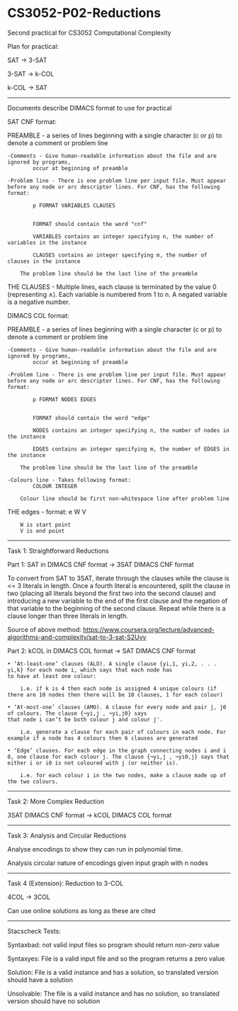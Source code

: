 # CS3052-P02-Reductions
Second practical for CS3052 Computational Complexity

Plan for practical:

SAT -> 3-SAT

3-SAT -> k-COL

k-COL -> SAT

--------------------------------------------------

Documents describe DIMACS format to use for practical

SAT CNF format:

PREAMBLE - a series of lines beginning with a single character (c or p) to denote
a comment or problem line

	-Comments - Give human-readable information about the file and are ignored by programs,
		    occur at beginning of preamble

	-Problem line - There is one problem line per input file. Must appear before any node or arc descriptor lines. For CNF, has the following format:

			p FORMAT VARIABLES CLAUSES

	
			FORMAT should contain the word "cnf"

			VARIABLES contains an integer specifying n, the number of variables in the instance

			CLAUSES contains an integer specifying m, the number of clauses in the instance

		The problem line should be the last line of the preamble

THE CLAUSES - Multiple lines, each clause is terminated by the value 0 (representing ∧).
	      Each variable is numbered from 1 to n. A negated variable is a negative number.

DIMACS COL format:

PREAMBLE - a series of lines beginning with a single character (c or p) to denote
a comment or problem line

	-Comments - Give human-readable information about the file and are ignored by programs,
		    occur at beginning of preamble

	-Problem line - There is one problem line per input file. Must appear before any node or arc descriptor lines. For CNF, has the following format:

			p FORMAT NODES EDGES

	
			FORMAT should contain the word "edge"

			NODES contains an integer specifying n, the number of nodes in the instance

			EDGES contains an integer specifying m, the number of EDGES in the instance

		The problem line should be the last line of the preamble

	-Colours line - Takes following format:
			COLOUR INTEGER

		Colour line should be first non-whitespace line after problem line

THE edges - format:
		e W V

		W is start point
		V is end point
--------------------------------------------------

Task 1: Straightforward Reductions

Part 1:
SAT in DIMACS CNF format -> 3SAT DIMACS CNF format

To convert from SAT to 3SAT, iterate through the clauses while the clause is <= 3 literals in length. 
Once a fourth literal is encountered, split the clause in two (placing all literals beyond the first two into the second clause) and
introducing a new variable to the end of the first clause and the negation of that variable to the beginning of the second clause.
Repeat while there is a clause longer than three literals in length.

Source of above method: https://www.coursera.org/lecture/advanced-algorithms-and-complexity/sat-to-3-sat-S2Uvv

Part 2:
kCOL in DIMACS COL format -> SAT DIMACS CNF format

	• ‘At-least-one’ clauses (ALO). A single clause {yi,1, yi,2, . . . yi,k} for each node i, which says that each node has
	to have at least one colour:

		i.e. if k is 4 then each node is assigned 4 unique colours (if there are 10 nodes then there will be 10 clauses, 1 for each colour)

	• ‘At-most-one’ clauses (AMO). A clause for every node and pair j, j0 of colours. The clause {¬yi,j , ¬yi,j0} says
	that node i can’t be both colour j and colour j'.

		i.e. generate a clause for each pair of colours in each node. For example if a node has 4 colours then 6 clauses are generated

	• ‘Edge’ clauses. For each edge in the graph connecting nodes i and i 0, one clause for each colour j. The clause {¬yi,j , ¬yi0,j} says that either i or i0 is not coloured with j (or neither is).
		
		i.e. for each colour i in the two nodes, make a clause made up of the two colours.

--------------------------------------------------

Task 2: More Complex Reduction

3SAT DIMACS CNF format -> kCOL DIMACS COL format

--------------------------------------------------

Task 3: Analysis and Circular Reductions

Analyse encodings to show they can run in polynomial time.

Analysis circular nature of encodings given input graph with n nodes

--------------------------------------------------

Task 4 (Extension): Reduction to 3-COL

4COL -> 3COL

Can use online solutions as long as these are cited

--------------------------------------------------

Stacscheck Tests:

Syntaxbad: not valid input files so program should return non-zero value

Syntaxyes: File is a valid input file and so the program returns a zero value

Solution: File is a valid instance and has a solution, so translated version should have a solution

Unsolvable: The file is a valid instance and has no solution, so translated version should have no solution




































